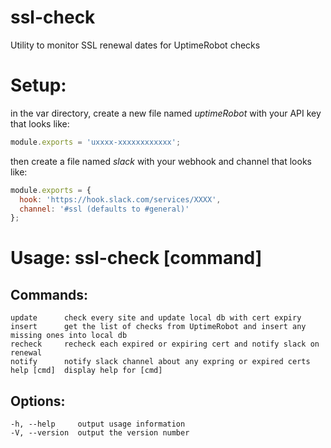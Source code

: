 # ssl-check
Utility to monitor SSL renewal dates for UptimeRobot checks

Setup:
===
in the var directory, create a new file named _uptimeRobot_ with your API key that looks like:
```javascript
module.exports = 'uxxxx-xxxxxxxxxxxx';
```
then create a file named _slack_ with your webhook and channel that looks like:
```javascript
module.exports = {
  hook: 'https://hook.slack.com/services/XXXX',
  channel: '#ssl (defaults to #general)'
};
```

Usage: ssl-check [command]
===
Commands:
---
``` 
update      check every site and update local db with cert expiry
insert      get the list of checks from UptimeRobot and insert any missing ones into local db
recheck     recheck each expired or expiring cert and notify slack on renewal
notify      notify slack channel about any expring or expired certs
help [cmd]  display help for [cmd]
```

Options:
---
```
-h, --help     output usage information
-V, --version  output the version number
```

